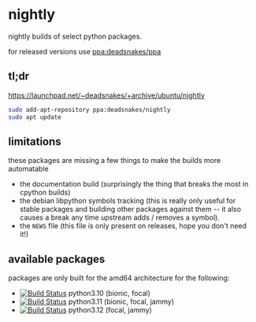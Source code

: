 nightly
=======

nightly builds of select python packages.

for released versions use
[ppa:deadsnakes/ppa](https://launchpad.net/~deadsnakes/+archive/ubuntu/ppa)

## tl;dr

https://launchpad.net/~deadsnakes/+archive/ubuntu/nightly

```bash
sudo add-apt-repository ppa:deadsnakes/nightly
sudo apt update
```

## limitations

these packages are missing a few things to make the builds more automatable

- the documentation build (surprisingly the thing that breaks the most in
  cpython builds)
- the debian libpython symbols tracking (this is really only useful for stable
  packages and building other packages against them -- it also causes a break
  any time upstream adds / removes a symbol).
- the `NEWS` file (this file is only present on releases, hope you don't need
  it!)

## available packages

packages are only built for the amd64 architecture for the following:
- [![Build Status](https://github.com/deadsnakes/python3.10-nightly/workflows/main/badge.svg)](https://github.com/deadsnakes/python3.10-nightly/actions) python3.10 (bionic, focal)
- [![Build Status](https://github.com/deadsnakes/python3.11-nightly/workflows/main/badge.svg)](https://github.com/deadsnakes/python3.11-nightly/actions) python3.11 (bionic, focal, jammy)
- [![Build Status](https://github.com/deadsnakes/python3.12-nightly/workflows/main/badge.svg)](https://github.com/deadsnakes/python3.12-nightly/actions) python3.12 (focal, jammy)

